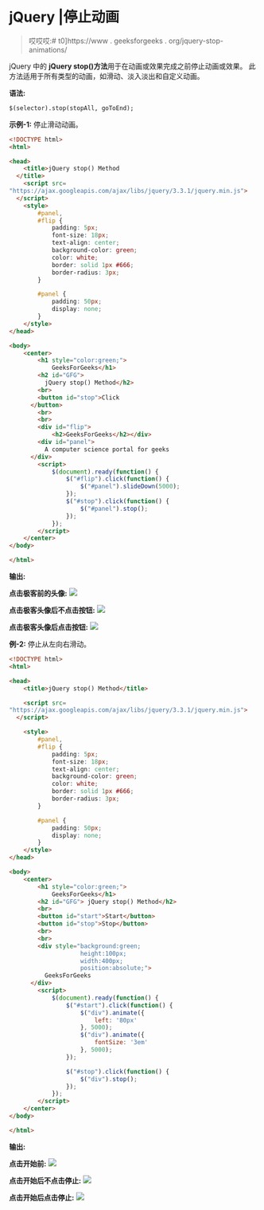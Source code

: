 # jQuery |停止动画

> 哎哎哎:# t0]https://www . geeksforgeeks . org/jquery-stop-animations/

jQuery 中的 **jQuery stop()方法**用于在动画或效果完成之前停止动画或效果。
此方法适用于所有类型的动画，如滑动、淡入淡出和自定义动画。

**语法:**

```html
$(selector).stop(stopAll, goToEnd);
```

**示例-1:** 停止滑动动画。

```html
<!DOCTYPE html>
<html>

<head>
    <title>jQuery stop() Method
  </title>
    <script src=
"https://ajax.googleapis.com/ajax/libs/jquery/3.3.1/jquery.min.js">
  </script>
    <style>
        #panel,
        #flip {
            padding: 5px;
            font-size: 18px;
            text-align: center;
            background-color: green;
            color: white;
            border: solid 1px #666;
            border-radius: 3px;
        }

        #panel {
            padding: 50px;
            display: none;
        }
    </style>
</head>

<body>
    <center>
        <h1 style="color:green;">  
            GeeksForGeeks</h1>
        <h2 id="GFG">
          jQuery stop() Method</h2>
        <br>
        <button id="stop">Click
      </button>
        <br>
        <br>
        <div id="flip">
            <h2>GeeksForGeeks</h2></div>
        <div id="panel">
          A computer science portal for geeks
      </div>
        <script>
            $(document).ready(function() {
                $("#flip").click(function() {
                    $("#panel").slideDown(5000);
                });
                $("#stop").click(function() {
                    $("#panel").stop();
                });
            });
        </script>
    </center>
</body>

</html>
```

**输出:**

**点击极客前的头像:**
![](img/d6c53306f0433beb92c5553e610d7752.png)

**点击极客头像后不点击按钮:**
![](img/f544a1533b44d727564c1440c66fb619.png)

**点击极客头像后点击按钮:**
![](img/b450fb16faf0e0c3a3113736ca7718dc.png)

**例-2:** 停止从左向右滑动。

```html
<!DOCTYPE html>
<html>

<head>
    <title>jQuery stop() Method</title>

    <script src=
"https://ajax.googleapis.com/ajax/libs/jquery/3.3.1/jquery.min.js">
  </script>

    <style>
        #panel,
        #flip {
            padding: 5px;
            font-size: 18px;
            text-align: center;
            background-color: green;
            color: white;
            border: solid 1px #666;
            border-radius: 3px;
        }

        #panel {
            padding: 50px;
            display: none;
        }
    </style>
</head>

<body>
    <center>
        <h1 style="color:green;">  
            GeeksForGeeks</h1>
        <h2 id="GFG"> jQuery stop() Method</h2>
        <br>
        <button id="start">Start</button>
        <button id="stop">Stop</button>
        <br>
        <br>
        <div style="background:green;
                    height:100px;
                    width:400px;
                    position:absolute;">
          GeeksForGeeks
      </div>
        <script>
            $(document).ready(function() {
                $("#start").click(function() {
                    $("div").animate({
                        left: '80px'
                    }, 5000);
                    $("div").animate({
                        fontSize: '3em'
                    }, 5000);
                });

                $("#stop").click(function() {
                    $("div").stop();
                });
            });
        </script>
    </center>
</body>

</html>
```

**输出:**

**点击开始前:**
![](img/a13b6630c19ea7f27500317698a0bb3f.png)

**点击开始后不点击停止:**
![](img/801fca0bbca0e4c5d649ff486e93225b.png)

**点击开始后点击停止:**
![](img/278139c379d4491d6c69dcab099c1d54.png)